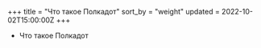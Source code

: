 +++
title = "Что такое Полкадот"
sort_by = "weight"
updated = 2022-10-02T15:00:00Z
+++

- Что такое Полкадот

